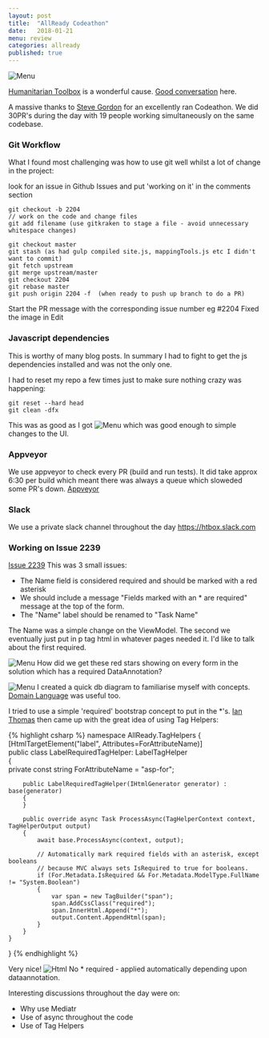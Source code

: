 ```yaml
---
layout: post
title:  "AllReady Codeathon"
date:   2018-01-21
menu: review
categories: allready 
published: true 
---
```

![Menu](/assets/2018-01-22-AllReady/header.jpg)

[Humanitarian Toolbox](http://www.htbox.org/) is a wonderful cause. [Good conversation](http://www.htbox.org/blog/introducing-james-chambers)
here.

A massive thanks to [Steve Gordon](https://www.stevejgordon.co.uk/humanitarian-toolbox-codeathon) for an excellently ran Codeathon. We did 30PR's during the day with 19 people working simultaneously on the same codebase. 

### Git Workflow
What I found most challenging was how to use git well whilst a lot of change in the project:

look for an issue in Github Issues and put 'working on it' in the comments section

```
git checkout -b 2204
// work on the code and change files
git add filename (use gitkraken to stage a file - avoid unnecessary whitespace changes)

git checkout master
git stash (as had gulp compiled site.js, mappingTools.js etc I didn't want to commit)
git fetch upstream
git merge upstream/master
git checkout 2204
git rebase master
git push origin 2204 -f  (when ready to push up branch to do a PR)
```
Start the PR message with the corresponding issue number eg #2204 Fixed the image in Edit

### Javascript dependencies
This is worthy of many blog posts. In summary I had to fight to get the js dependencies installed and was not the only one.

I had to reset my repo a few times just to make sure nothing crazy was happening:

```
git reset --hard head
git clean -dfx
```

This was as good as I got
![Menu](/assets/2018-01-22-AllReady/js.png)
which was good enough to simple changes to the UI.

### Appveyor
We use appveyor to check every PR (build and run tests). It did take approx 6:30 per build which meant there was always a queue which sloweded some PR's down.
[Appveyor](https://ci.appveyor.com/project/HTBox/allready/history)

### Slack
We use a private slack channel throughout the day 
https://htbox.slack.com

### Working on Issue 2239
[Issue 2239](https://github.com/HTBox/allReady/issues/2239)
This was 3 small issues:
- The Name field is considered required and should be marked with a red asterisk
- We should include a message "Fields marked with an * are required" message at the top of the form.
- The "Name" label should be renamed to "Task Name"

The Name was a simple change on the ViewModel. The second we eventually just put in p tag html in whatever pages needed it. I'd like to talk about the first required.


![Menu](/assets/2018-01-22-AllReady/star.png)
How did we get these red stars showing on every form in the solution which has a required DataAnnotation?

![Menu](/assets/2018-01-22-AllReady/db.png)
I created a quick db diagram to familiarise myself with concepts. [Domain Language](https://github.com/HTBox/allReady/wiki/Domain-Language) was useful too.

I tried to use a simple 'required' bootstrap concept to put in the *'s. [Ian Thomas](https://github.com/iant-travelopia) then came up with the great idea of using Tag Helpers:

{% highlight csharp %}
namespace AllReady.TagHelpers
{
    [HtmlTargetElement("label", Attributes=ForAttributeName)]  
    public class LabelRequiredTagHelper: LabelTagHelper  
    {  
        private const string ForAttributeName = "asp-for";  
   
        public LabelRequiredTagHelper(IHtmlGenerator generator) : base(generator)  
        {  
        }  
   
        public override async Task ProcessAsync(TagHelperContext context, TagHelperOutput output)  
        {  
            await base.ProcessAsync(context, output);  

            // Automatically mark required fields with an asterisk, except booleans
            // because MVC always sets IsRequired to true for booleans.
            if (For.Metadata.IsRequired && For.Metadata.ModelType.FullName != "System.Boolean")  
            {  
                var span = new TagBuilder("span");  
                span.AddCssClass("required");
                span.InnerHtml.Append("*");
                output.Content.AppendHtml(span);  
            }  
        }  
    }  
}
{% endhighlight %}

Very nice!
![Html](/assets/2018-01-22-AllReady/screen.png)
No * required - applied automatically depending upon dataannotation.






Interesting discussions throughout the day were on:
- Why use Mediatr
- Use of async throughout the code
- Use of Tag Helpers